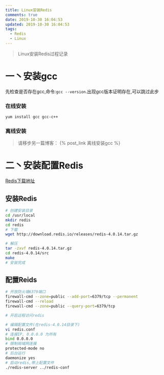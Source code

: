 ```yaml
---
title: Linux安装Redis
comments: true
date: 2019-10-30 16:04:53
updated: 2019-10-30 16:04:53
tags:
  - Redis
  - Linux
---
```


<blockquote class="blockquote-center">Linux安装Redis过程记录</blockquote>

<!--more-->

# 一丶安装gcc

先检查是否存在gcc,命令:`gcc --version`.出现gcc版本证明存在,可以跳过此步

### 在线安装

```bash
yum install gcc gcc-c++
```

### 离线安装

> 请移步另一篇博客： {% post_link 离线安装gcc %}

# 二丶安装配置Redis

[Redis下载地址](http://download.redis.io/releases/)

## 安装Redis
```bash
# 创建安装目录
cd /usr/local
mkdir redis
cd redis
# 下载
wget http://download.redis.io/releases/redis-4.0.14.tar.gz

# 解压
tar -zxvf redis-4.0.14.tar.gz
cd redis-4.0.14/src
make
# 安装完成
```

## 配置Reids

```bash
# 开放防火墙6379端口
firewall-cmd --zone=public --add-port=6379/tcp --permanent
firewall-cmd --reload
firewall-cmd --zone=public --query-port=6379/tcp

# 开启远程访问redis

# 编辑配置文件(在redis-4.0.14目录下)
vi redis.conf
# 连接IP, 0.0.0.0 为所有
bind 0.0.0.0
# 限制局域网连接
protected-mode no
# 后台运行
daemonize yes
# 启动redis,带上配置文件
./redis-server ../redis-conf
```
